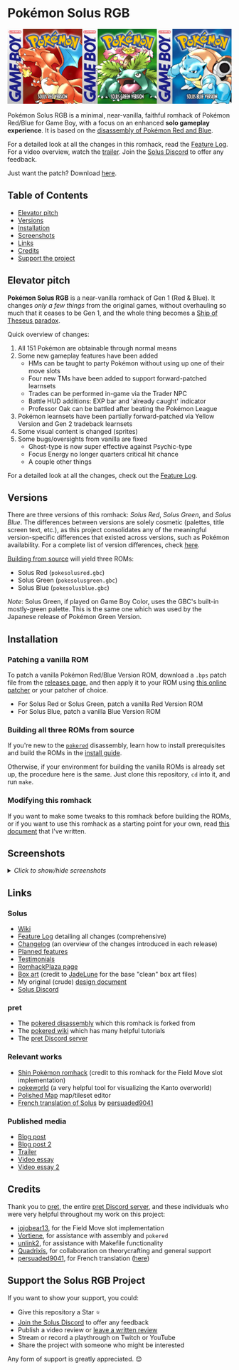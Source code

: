 # Pokémon Solus RGB

<!--<p align="center">
<img src="screenshots/solus-red-gbc-title.png">
<img src="screenshots/solus-green-gbc-title.png">
<img src="screenshots/solus-blue-gbc-title.png">
</p>-->

<p align="center">
<img src="boxart/box-front-solus-triple.png">
</p>

Pokémon Solus RGB is a minimal, near-vanilla, faithful romhack of Pokémon Red/Blue for Game Boy, with a focus on an enhanced **solo gameplay experience**. It is based on the [disassembly of Pokémon Red and Blue][pokered].

For a detailed look at all the changes in this romhack, read the [Feature Log][featurelog]. For a video overview, watch the [trailer][trailer]. Join the [Solus Discord][solusdiscord] to offer any feedback.

Just want the patch? Download [here][releases].

## Table of Contents
- [Elevator pitch](#elevator-pitch)
- [Versions](#versions)
- [Installation](#installation)
- [Screenshots](#screenshots)
- [Links](#links)
- [Credits](#credits)
- [Support the project](#support-the-solus-rgb-project)

## Elevator pitch

**Pokémon Solus RGB** is a near-vanilla romhack of Gen 1 (Red & Blue). It changes _only a few things_ from the original games, without overhauling so much that it ceases to be Gen 1, and the whole thing becomes a [Ship of Theseus paradox](https://en.wikipedia.org/wiki/Ship_of_Theseus).

Quick overview of changes:
1. All 151 Pokémon are obtainable through normal means
2. Some new gameplay features have been added
    - HMs can be taught to party Pokémon without using up one of their move slots
    - Four new TMs have been added to support forward-patched learnsets
    - Trades can be performed in-game via the Trader NPC
    - Battle HUD additions: EXP bar and 'already caught' indicator
    - Professor Oak can be battled after beating the Pokémon League
3. Pokémon learnsets have been partially forward-patched via Yellow Version and Gen 2 tradeback learnsets
4. Some visual content is changed (sprites)
5. Some bugs/oversights from vanilla are fixed
    - Ghost-type is now super effective against Psychic-type
    - Focus Energy no longer quarters critical hit chance
    - A couple other things

For a detailed look at all the changes, check out the [Feature Log][featurelog].

## Versions

There are three versions of this romhack: _Solus Red_, _Solus Green_, and _Solus Blue_. The differences between versions are solely cosmetic (palettes, title screen text, etc.), as this project consolidates any of the meaningful version-specific differences that existed across versions, such as Pokémon availability. For a complete list of version differences, check [here][versiondifferences].

[Building from source](#building-all-three-roms-from-source) will yield three ROMs:

- Solus Red (`pokesolusred.gbc`)
- Solus Green (`pokesolusgreen.gbc`)
- Solus Blue (`pokesolusblue.gbc`)

_Note_: Solus Green, if played on Game Boy Color, uses the GBC's built-in mostly-green palette. This is the same one which was used by the Japanese release of Pokémon Green Version.

## Installation

### Patching a vanilla ROM

To patch a vanilla Pokémon Red/Blue Version ROM, download a `.bps` patch file from the [releases page][releases], and then apply it to your ROM using [this online patcher](https://www.marcrobledo.com/RomPatcher.js/) or your patcher of choice.
- For Solus Red or Solus Green, patch a vanilla Red Version ROM
- For Solus Blue, patch a vanilla Blue Version ROM

### Building all three ROMs from source

If you're new to the [`pokered`][pokered] disassembly, learn how to install prerequisites and build the ROMs in the [install guide][installation].

Otherwise, if your environment for building the vanilla ROMs is already set up, the procedure here is the same. Just clone this repository, `cd` into it, and run `make`.

### Modifying this romhack
If you want to make some tweaks to this romhack before building the ROMs, or if you want to use this romhack as a starting point for your own, read [this document][howtomod] that I've written.

## Screenshots
<details>
    <summary><i>Click to show/hide screenshots</i></summary>

![battlehud](./screenshots/battle_hud.png)
![traderhouse](./screenshots/trader_house.png)
![trader](./screenshots/trader.png)
![trader2](./screenshots/trader_2.png)
![trader3](./screenshots/trader_3.png)
![fossilroomladder](./screenshots/fossil_room_ladder.png)
![fossilroom](./screenshots/fossil_room.png)
![tmclerk](./screenshots/tm_clerk.png)
![tmclerkpunches](./screenshots/tm_clerk_punches.png)
![tmclerk3](./screenshots/tm_clerk_3.png)
![tm51](./screenshots/tm_flamethrower.png)
![tm52](./screenshots/tm_fire_punch.png)
![tm53](./screenshots/tm_ice_punch.png)
![tm54](./screenshots/tm_thunderpunch.png)
![mewroom](./screenshots/mew_room.png)
![mew](./screenshots/mew.png)
![mew2](./screenshots/mew_2.png)
![mew3](./screenshots/mew_3.png)
![fieldmove](./screenshots/field_move.png)
![fieldmove2](./screenshots/field_move_2.png)
![porygonsalesman](./screenshots/porygon_salesman.png)
![porygonsalesman2](./screenshots/porygon_salesman_2.png)
![porygonsalesman3](./screenshots/porygon_salesman_3.png)
![porygonsalesman6](./screenshots/porygon_salesman_6.png)
![billsfather](./screenshots/bills_father.png)
![billsfather2](./screenshots/bills_father_2.png)
![billsfather3](./screenshots/bills_father_3.png)
![oakbattle](./screenshots/oak_battle.png)
</details>

## Links

### Solus
- [Wiki][soluswiki]
- [Feature Log][featurelog] detailing all changes (comprehensive)
- [Changelog][changelog] (an overview of the changes introduced in each release)
- [Planned features][planned]
- [Testimonials][testimonials]
- [RomhackPlaza page][romhackplaza]
- [Box art][boxart] (credit to [JadeLune][jadelune] for the base "clean" box art files)
- My original (crude) [design document][designdoc]
- [Solus Discord][solusdiscord]

### pret
- The [pokered disassembly][pokered] which this romhack is forked from
- The [pokered wiki][wiki] which has many helpful tutorials
- The [pret Discord server][pretdiscord]

### Relevant works
- [Shin Pokémon romhack][shinpokered] (credit to this romhack for the Field Move slot implementation)
- [pokeworld][pokeworld] (a very helpful tool for visualizing the Kanto overworld)
- [Polished Map][polishedmap] map/tileset editor
- [French translation of Solus][poke-solus-fr] by [persuaded9041][persuaded9041]

### Published media
- [Blog post][blogpost]
- [Blog post 2][blogpost2]
- [Trailer][trailer]
- [Video essay][videoessay]
- [Video essay 2][videoessay2]

## Credits
Thank you to [pret][pret], the entire [pret Discord server][pretdiscord], and these individuals who were very helpful throughout my work on this project:
- [jojobear13][jojobear13], for the Field Move slot implementation
- [Vortiene][Vortyne], for assistance with assembly and `pokered`
- [unlink2][unlink2], for assistance with Makefile functionality
- [Quadrixis][quadrixis], for collaboration on theorycrafting and general support
- [persuaded9041][persuaded9041], for French translation ([here][poke-solus-fr])

## Support the Solus RGB Project
If you want to show your support, you could:
- Give this repository a Star :star:
- [Join the Solus Discord][solusdiscord] to offer any feedback
- Publish a video review or [leave a written review][romhackplaza]
- Stream or record a playthrough on Twitch or YouTube
- Share the project with someone who might be interested

Any form of support is greatly appreciated. :blush:



[pokered]: https://github.com/pret/pokered
[pret]: https://github.com/pret
[wiki]: https://github.com/pret/pokered/wiki
[pretdiscord]: https://discord.gg/d5dubZ3
[shinpokered]: https://github.com/jojobear13/shinpokered
[designdoc]: docs/DESIGN.md
[featurelog]: docs/FEATURES.md
[versiondifferences]: docs/FEATURES.md#version-differences
[installation]: docs/INSTALL.md
[howtomod]: docs/HOW-TO-MOD.md
[changelog]: docs/CHANGELOG.md
[planned]: docs/PLANNED.md
[releases]: https://github.com/Dechrissen/poke-solus-rgb/releases
[pokeworld]: https://www.extratricky.com/pokeworld/rb/1
[polishedmap]: https://github.com/Rangi42/polished-map
[blogpost]: https://derekandersen.net/blog/pokemon-solus-rgb
[blogpost2]: https://derekandersen.net/blog/pokemon-solus-in-retrospect
[romhackplaza]: https://romhackplaza.org/romhacks/pokemon-solus-rgb-game-boy/
[videoessay]: https://www.youtube.com/watch?v=ANRiLuondLE
[videoessay2]: https://www.youtube.com/watch?v=oYas1BfmQ6s
[trailer]: https://www.youtube.com/watch?v=SMto-WaTL4s
[testimonials]: docs/TESTIMONIALS.md
[soluswiki]: https://github.com/Dechrissen/poke-solus-rgb/wiki
[poke-solus-fr]: https://github.com/persuaded9041/poke-solus-fr
[boxart]: boxart/
[contact]: https://dechrissen.com/contact
[solusdiscord]: https://discord.gg/YTxu5uM7r6

[jojobear13]: https://github.com/jojobear13
[Vortyne]: https://github.com/Vortyne
[unlink2]: https://krickl.dev/
[quadrixis]: https://github.com/Quadrixis
[persuaded9041]: https://github.com/persuaded9041
[jadelune]: https://www.deviantart.com/jadelune